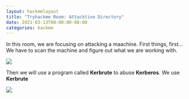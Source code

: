 ```yaml
---
layout: hackmelayout
title: "Tryhackme Room: Attacktive Directory"
date: 2021-03-13T00:00:00-08:00
categories: hackme
---
```


In this room, we are focusing on attacking a maachine. First things, first... We have to scan the machine and figure out what we are working with.

![](https://clamshatter.github.io/assets/attdir2.png)

Then we will use a program called __Kerbrute__ to abuse __Kerberos__. We use __Kerbrute__ 


![](https://clamshatter.github.io/assets/attdir1.png)